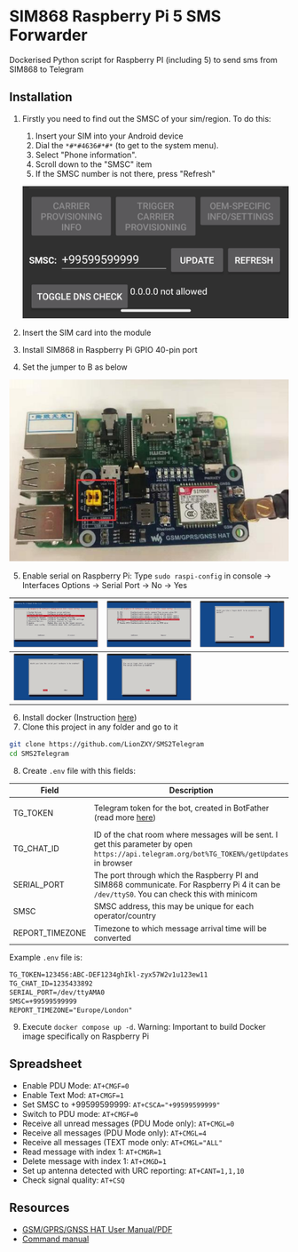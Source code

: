# SIM868 Raspberry Pi 5 SMS Forwarder

Dockerised Python script for Raspberry PI (including 5) to send sms from SIM868 to Telegram

## Installation

1) Firstly you need to find out the SMSC of your sim/region. To do this:
   1. Insert your SIM into your Android device
   2. Dial the `*#*#4636#*#*` (to get to the system menu).
   3. Select "Phone information".
   4. Scroll down to the "SMSC" item
   5. If the SMSC number is not there, press "Refresh"
   
   ![](docs/smsc.png)
2) Insert the SIM card into the module
3) Install SIM868 in Raspberry Pi GPIO 40-pin port
4) Set the jumper to B as below

![](docs/jumper_set.png)

5) Enable serial on Raspberry Pi: Type `sudo raspi-config` in console -> Interfaces Options -> Serial Port -> No -> Yes

| ![](docs/raspi_conf_1.png) | ![](docs/raspi_conf_2.png) | ![](docs/raspi_conf_3.png) |
|----------------------------|----------------------------|----------------------------|
| ![](docs/raspi_conf_4.png) | ![](docs/raspi_conf_5.png) |                            |

6) Install docker (Instruction [here](https://docs.docker.com/engine/install/debian/#install-using-the-repository))
7) Clone this project in any folder and go to it
```bash
git clone https://github.com/LionZXY/SMS2Telegram
cd SMS2Telegram
```
8) Create `.env` file with this fields:

| Field           | Description                                                                                                                                  | Example                                   |
|-----------------|----------------------------------------------------------------------------------------------------------------------------------------------|-------------------------------------------|
| TG_TOKEN        | Telegram token for the bot, created in BotFather (read more [here](https://core.telegram.org/bots/features#botfather))                       | 123456:ABC-DEF1234ghIkl-zyx57W2v1u123ew11 |
| TG_CHAT_ID      | ID of the chat room where messages will be sent. I get this parameter by open `https://api.telegram.org/bot%TG_TOKEN%/getUpdates` in browser | 1235433892                                |
| SERIAL_PORT     | The port through which the Raspberry PI and SIM868 communicate. For Raspberry Pi 4 it can be `/dev/ttyS0`. You can check this with minicom   | /dev/ttyAMA0                              |
| SMSC            | SMSC address, this may be unique for each operator/country                                                                                   | +99599599999                              |
| REPORT_TIMEZONE | Timezone to which message arrival time will be converted                                                                                     | "Europe/London"                           |

Example `.env` file is:
```
TG_TOKEN=123456:ABC-DEF1234ghIkl-zyx57W2v1u123ew11
TG_CHAT_ID=1235433892
SERIAL_PORT=/dev/ttyAMA0
SMSC=+99599599999
REPORT_TIMEZONE="Europe/London"
```
9) Execute `docker compose up -d`. Warning: Important to build Docker image specifically on Raspberry Pi


## Spreadsheet

- Enable PDU Mode: `AT+CMGF=0`
- Enable Text Mod: `AT+CMGF=1`
- Set SMSC to +99599599999: `AT+CSCA="+99599599999"`
- Switch to PDU mode: `AT+CMGF=0`
- Receive all unread messages (PDU Mode only): `AT+CMGL=0`
- Receive all messages (PDU Mode only): `AT+CMGL=4`
- Receive all messages (TEXT mode only: `AT+CMGL="ALL"`
- Read message with index 1: `AT+CMGR=1`
- Delete message with index 1: `AT+CMGD=1`
- Set up antenna detected with URC reporting: `AT+CANT=1,1,10`
- Check signal quality: `AT+CSQ`

## Resources

- [GSM/GPRS/GNSS HAT User Manual/PDF](docs/GSM_GPRS_GNSS_HAT_User_Manual_EN.pdf)
- [Command manual](docs/SIM800%20Series%20AT%20Command%20Manual%20V1.10.pdf)